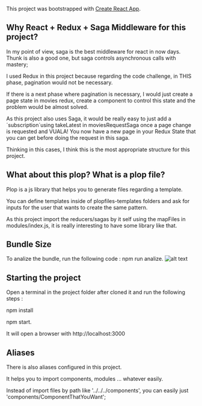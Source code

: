 This project was bootstrapped with [Create React App](https://github.com/facebook/create-react-app).

## Why React + Redux + Saga Middleware for this project?

In my point of view, saga is the best middleware for react in now days.
Thunk is also a good one, but saga controls asynchronous calls with mastery;

I used Redux in this project because regarding the code challenge, in THIS phase, pagination would not be necessary.

If there is a next phase where pagination is necessary, I would just create a page state in movies redux,
create a component to control this state and the problem would be almost solved.

As this project also uses Saga, it would be really easy to just add a ´subscription´using takeLatest in moviesRequestSaga once a
page change is requested and VUALA! You now have a new page in your Redux State that you can get before doing the request in this saga.

Thinking in this cases, I think this is the most appropriate structure for this project.

## What about this plop? What is a plop file?

Plop is a js library that helps you to generate files regarding a template.

You can define templates inside of plopfiles-templates folders and ask for inputs for the user that wants to create the same pattern.

As this project import the reducers/sagas by it self using the mapFiles in modules/index.js, it is really interesting to have some library like that.

## Bundle Size
To analize the bundle, run the following code : npm run analize.
![alt text](https://drive.google.com/uc?export=view&id=1VZYGhlutSsQWKTT-e4wxF1hnEFCQkQJI)

## Starting the project

Open a terminal in the project folder after cloned it and run the following steps :

npm install

npm start.

It will open a browser with http://localhost:3000

## Aliases

There is also aliases configured in this project.

It helps you to import components, modules ... whatever easily.

Instead of import files by path like '../../../components', you can easily just 'components/ComponentThatYouWant';